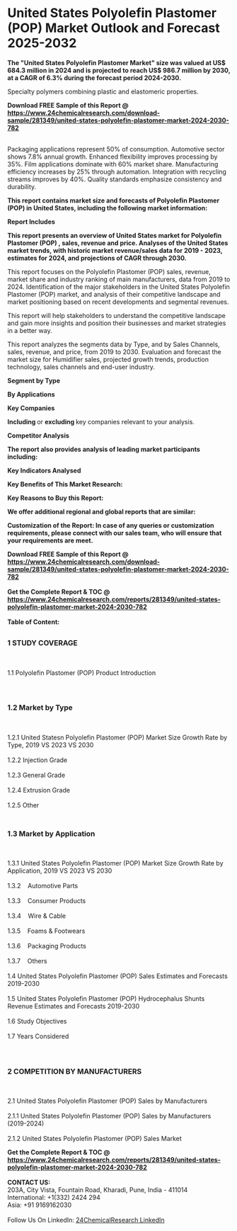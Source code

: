 <h1>United States Polyolefin Plastomer (POP) Market Outlook and Forecast 2025-2032</h1><p><strong>The "United States Polyolefin Plastomer Market" size was valued at US$ 684.3 million in 2024 and is projected to reach US$ 986.7 million by 2030, at a CAGR of 6.3% during the forecast period 2024-2030.</strong></p><p>
</p><p>Specialty polymers combining plastic and elastomeric properties.</p><div><b>Download FREE Sample of this Report @ 
            <a href="https://www.24chemicalresearch.com/download-sample/281349/united-states-polyolefin-plastomer-market-2024-2030-782">
            https://www.24chemicalresearch.com/download-sample/281349/united-states-polyolefin-plastomer-market-2024-2030-782</a></b></div><br><p>
Packaging applications represent 50% of consumption. Automotive sector shows 7.8% annual growth. Enhanced flexibility improves processing by 35%. Film applications dominate with 60% market share. Manufacturing efficiency increases by 25% through automation. Integration with recycling streams improves by 40%. Quality standards emphasize consistency and durability.</p><p>
</p><p><strong>This report contains market size and forecasts of Polyolefin Plastomer (POP) in United States, including the following market information:</strong></p><p>
</p><p>
</p><p><strong>Report Includes</strong></p><p>
</p><p><strong>This report presents an overview of United States market for Polyolefin Plastomer (POP) , sales, revenue and price. Analyses of the United States market trends, with historic market revenue/sales data for 2019 - 2023, estimates for 2024, and projections of CAGR through 2030.</strong></p><p>
</p><p>This report focuses on the Polyolefin Plastomer (POP) sales, revenue, market share and industry ranking of main manufacturers, data from 2019 to 2024. Identification of the major stakeholders in the United States Polyolefin Plastomer (POP) market, and analysis of their competitive landscape and market positioning based on recent developments and segmental revenues.</p><p>
</p><p>This report will help stakeholders to understand the competitive landscape and gain more insights and position their businesses and market strategies in a better way.</p><p>
</p><p>This report analyzes the segments data by Type, and by Sales Channels, sales, revenue, and price, from 2019 to 2030. Evaluation and forecast the market size for Humidifier sales, projected growth trends, production technology, sales channels and end-user industry.</p><p>
<strong>Segment by Type</strong></p><p>
</p><p>
<strong>By Applications</strong></p><p>
</p><p>
</p><p><strong>Key Companies</strong></p><p>
</p><p>
</p><p><strong>Including </strong>or <strong>excluding </strong>key companies relevant to your analysis.</p><p>
<strong>Competitor Analysis</strong></p><p>
</p><p><strong>The report also provides analysis of leading market participants including:</strong></p><p>
</p><p>
</p><p><strong>Key Indicators Analysed</strong></p><p>
</p><p>
</p><p><strong>Key Benefits of This Market Research:</strong></p><p>
</p><p>
</p><p><strong>Key Reasons to Buy this Report:</strong></p><p>
</p><p>
</p><p><strong>We offer additional regional and global reports that are similar:</strong></p><p>
</p><p>
</p><p><strong>Customization of the Report: In case of any queries or customization requirements, please connect with our sales team, who will ensure that your requirements are meet.</strong></p><div><b>Download FREE Sample of this Report @ 
            <a href="https://www.24chemicalresearch.com/download-sample/281349/united-states-polyolefin-plastomer-market-2024-2030-782">
            https://www.24chemicalresearch.com/download-sample/281349/united-states-polyolefin-plastomer-market-2024-2030-782</a></b></div><br><div><b>Get the Complete Report & TOC @ 
            <a href="https://www.24chemicalresearch.com/reports/281349/united-states-polyolefin-plastomer-market-2024-2030-782">
            https://www.24chemicalresearch.com/reports/281349/united-states-polyolefin-plastomer-market-2024-2030-782</a></b></div><br>
            <b>Table of Content:</b><p><h2><span style="font-size:16px"><strong>1 STUDY COVERAGE</strong></span></h2><br />
<p>1.1 Polyolefin Plastomer (POP) Product Introduction</p><br />
<h2><span style="font-size:16px"><strong>1.2 Market by Type</strong></span></h2><br />
<p>1.2.1 United Statesn Polyolefin Plastomer (POP) Market Size Growth Rate by Type, 2019 VS 2023 VS 2030<br /><br />
1.2.2 Injection Grade&nbsp;&nbsp; &nbsp;<br /><br />
1.2.3 General Grade<br /><br />
1.2.4 Extrusion Grade<br /><br />
1.2.5 Other<br /><br />
<h2><span style="font-size:16px"><strong>1.3 Market by Application</strong></span></h2><br />
<p>1.3.1 United States Polyolefin Plastomer (POP) Market Size Growth Rate by Application, 2019 VS 2023 VS 2030<br /><br />
1.3.2&nbsp;&nbsp; &nbsp;Automotive Parts<br /><br />
1.3.3&nbsp;&nbsp; &nbsp;Consumer Products<br /><br />
1.3.4&nbsp;&nbsp; &nbsp;Wire & Cable<br /><br />
1.3.5&nbsp;&nbsp; &nbsp;Foams & Footwears<br /><br />
1.3.6&nbsp;&nbsp; &nbsp;Packaging Products<br /><br />
1.3.7&nbsp;&nbsp; &nbsp;Others<br /><br />
1.4 United States Polyolefin Plastomer (POP) Sales Estimates and Forecasts 2019-2030<br /><br />
1.5 United States Polyolefin Plastomer (POP) Hydrocephalus Shunts Revenue Estimates and Forecasts 2019-2030<br /><br />
1.6 Study Objectives<br /><br />
1.7 Years Considered</p><br />
<h2><span style="font-size:16px"><strong>2 COMPETITION BY MANUFACTURERS</strong></span></h2><br />
<p>2.1 United States Polyolefin Plastomer (POP) Sales by Manufacturers<br /><br />
2.1.1 United States Polyolefin Plastomer (POP) Sales by Manufacturers (2019-2024)<br /><br />
2.1.2 United States Polyolefin Plastomer (POP) Sales Market</p><div><b>Get the Complete Report & TOC @ 
            <a href="https://www.24chemicalresearch.com/reports/281349/united-states-polyolefin-plastomer-market-2024-2030-782">
            https://www.24chemicalresearch.com/reports/281349/united-states-polyolefin-plastomer-market-2024-2030-782</a></b></div><br><b>CONTACT US:</b><br>
            203A, City Vista, Fountain Road, Kharadi, Pune, India - 411014<br>
            International: +1(332) 2424 294<br>
            Asia: +91 9169162030 <br><br>
            Follow Us On LinkedIn: <a href="https://www.linkedin.com/company/24chemicalresearch/">24ChemicalResearch LinkedIn</a>